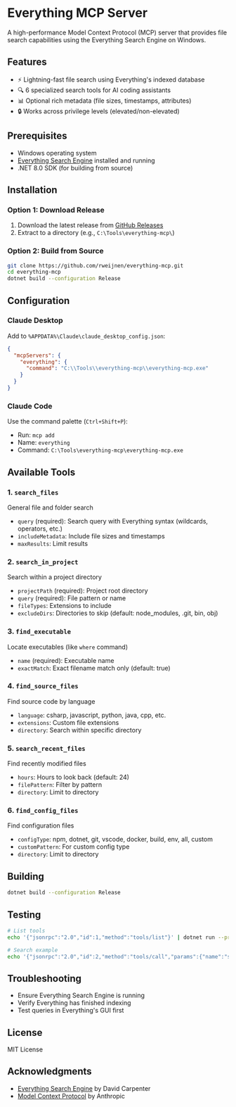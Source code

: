 # Everything MCP Server

A high-performance Model Context Protocol (MCP) server that provides file search capabilities using the Everything Search Engine on Windows.

## Features

- ⚡ Lightning-fast file search using Everything's indexed database
- 🔍 6 specialized search tools for AI coding assistants
- 📊 Optional rich metadata (file sizes, timestamps, attributes)
- 🔒 Works across privilege levels (elevated/non-elevated)

## Prerequisites

- Windows operating system
- [Everything Search Engine](https://www.voidtools.com/) installed and running
- .NET 8.0 SDK (for building from source)

## Installation

### Option 1: Download Release
1. Download the latest release from [GitHub Releases](https://github.com/rweijnen/everything-mcp/releases)
2. Extract to a directory (e.g., `C:\Tools\everything-mcp\`)

### Option 2: Build from Source
```bash
git clone https://github.com/rweijnen/everything-mcp.git
cd everything-mcp
dotnet build --configuration Release
```

## Configuration

### Claude Desktop
Add to `%APPDATA%\Claude\claude_desktop_config.json`:

```json
{
  "mcpServers": {
    "everything": {
      "command": "C:\\Tools\\everything-mcp\\everything-mcp.exe"
    }
  }
}
```

### Claude Code
Use the command palette (`Ctrl+Shift+P`):
- Run: `mcp add`
- Name: `everything`
- Command: `C:\Tools\everything-mcp\everything-mcp.exe`

## Available Tools

### 1. `search_files`
General file and folder search
- `query` (required): Search query with Everything syntax (wildcards, operators, etc.)
- `includeMetadata`: Include file sizes and timestamps
- `maxResults`: Limit results

### 2. `search_in_project`
Search within a project directory
- `projectPath` (required): Project root directory
- `query` (required): File pattern or name
- `fileTypes`: Extensions to include
- `excludeDirs`: Directories to skip (default: node_modules, .git, bin, obj)

### 3. `find_executable`
Locate executables (like `where` command)
- `name` (required): Executable name
- `exactMatch`: Exact filename match only (default: true)

### 4. `find_source_files`
Find source code by language
- `language`: csharp, javascript, python, java, cpp, etc.
- `extensions`: Custom file extensions
- `directory`: Search within specific directory

### 5. `search_recent_files`
Find recently modified files
- `hours`: Hours to look back (default: 24)
- `filePattern`: Filter by pattern
- `directory`: Limit to directory

### 6. `find_config_files`
Find configuration files
- `configType`: npm, dotnet, git, vscode, docker, build, env, all, custom
- `customPattern`: For custom config type
- `directory`: Limit to directory

## Building

```bash
dotnet build --configuration Release
```

## Testing

```bash
# List tools
echo '{"jsonrpc":"2.0","id":1,"method":"tools/list"}' | dotnet run --project src/Everything.Mcp/

# Search example
echo '{"jsonrpc":"2.0","id":2,"method":"tools/call","params":{"name":"search_files","arguments":{"query":"*.txt","maxResults":5}}}' | dotnet run --project src/Everything.Mcp/
```

## Troubleshooting

- Ensure Everything Search Engine is running
- Verify Everything has finished indexing
- Test queries in Everything's GUI first

## License

MIT License

## Acknowledgments

- [Everything Search Engine](https://www.voidtools.com/) by David Carpenter
- [Model Context Protocol](https://modelcontextprotocol.io/) by Anthropic